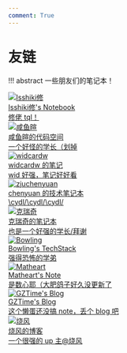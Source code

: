 ```yaml
---
comment: True
---
```


# 友链

!!! abstract
    一些朋友们的笔记本！

<div class="flink-list">

<div class="flink-list-item">
    <a href="https://note.isshikih.top/" title="Isshiki修's Notebook" target="_blank">
        <div class="flink-item-icon">
            <img src="https://cdn.tonycrane.cc/note/friends/isshiki.png" alt="Isshiki修">
        </div>
        <div class="flink-item-name heti-skip">Isshiki修's Notebook</div>
        <div class="flink-item-desc">修佬 tql！</div>
    </a>
</div>

<div class="flink-list-item">
    <a href="https://xuan-insr.github.io/" title="咸鱼暄的代码空间" target="_blank">
        <div class="flink-item-icon">
            <img src="https://cdn.tonycrane.cc/note/friends/xyx.ico" alt="咸鱼暄">
        </div>
        <div class="flink-item-name">咸鱼暄的代码空间</div>
        <div class="flink-item-desc">一个好怪的学长（划掉</div>
    </a>
</div>

<div class="flink-list-item">
    <a href="https://notes.widcard.win/" title="widcardw 的笔记" target="_blank">
        <div class="flink-item-icon">
            <img src="https://cdn.tonycrane.cc/note/friends/wid.png" alt="widcardw">
        </div>
        <div class="flink-item-name">widcardw 的笔记</div>
        <div class="flink-item-desc">wid 好强，笔记好好看</div>
    </a>
</div>

<div class="flink-list-item">
    <a href="https://blog.chenyuan.me/" title="chenyuan 的技术笔记本" target="_blank">
        <div class="flink-item-icon">
            <img src="https://cdn.tonycrane.cc/note/friends/cy.jpeg" alt="zjuchenyuan">
        </div>
        <div class="flink-item-name">chenyuan 的技术笔记本</div>
        <div class="flink-item-desc">\cydl/\cydl/\cydl/</div>
    </a>
</div>

<div class="flink-list-item">
    <a href="https://notes.zerokei.top/" title="克瑞奇的笔记本" target="_blank">
        <div class="flink-item-icon">
            <img src="https://cdn.tonycrane.cc/note/friends/zerokei.png" alt="克瑞奇">
        </div>
        <div class="flink-item-name">克瑞奇的笔记本</div>
        <div class="flink-item-desc">也是一个好强的学长/拜谢</div>
    </a>
</div>

<div class="flink-list-item">
    <a href="https://tiandians.github.io/TechStack/" title="Bowling's TechStack" target="_blank">
        <div class="flink-item-icon">
            <img src="https://cdn.tonycrane.cc/note/friends/bowling.jpeg" alt="Bowling">
        </div>
        <div class="flink-item-name">Bowling's TechStack</div>
        <div class="flink-item-desc">强得恐怖的学弟</div>
    </a>
</div>

<div class="flink-list-item">
    <a href="https://matheart.github.io/matheart-note/" title="Matheart's Note" target="_blank">
        <div class="flink-item-icon">
            <img src="https://cdn.tonycrane.cc/note/friends/mh.jpeg" alt="Matheart">
        </div>
        <div class="flink-item-name">Matheart's Note</div>
        <div class="flink-item-desc">是数心耶（大肥鸽子好久没更新了</div>
    </a>
</div>

<div class="flink-list-item">
    <a href="https://blog.gztime.cc/" title="GZTime's Blog" target="_blank">
        <div class="flink-item-icon">
            <img src="https://cdn.gztime.cc/avatar/GZTime_2021.png" alt="GZTime's Blog">
        </div>
        <div class="flink-item-name">GZTime's Blog</div>
        <div class="flink-item-desc">这个懒蛋还没搞 note，丢个 blog 吧</div>
    </a>
</div>

<div class="flink-list-item">
    <a href="https://shao.fun/" title="烧风的博客" target="_blank">
        <div class="flink-item-icon">
            <img src="https://shao.fun/images/logo.svg" alt="烧风">
        </div>
        <div class="flink-item-name">烧风的博客</div>
        <div class="flink-item-desc">一个很强的 up 主@烧风</div>
    </a>
</div>

</div>